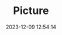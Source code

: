 ---
weight: 1
images:
- /images/edited/115.jpeg
title: Picture
date: 2023-12-09 12:54:14
tags: [luminar neo,work,24-70mm F2.8 DG DN | Art 019,ILCE-7M3,70.0,car,truck]
---